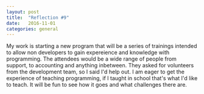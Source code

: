 ```yaml
---
layout: post
title:  "Reflection #9"
date:   2016-11-01
categories: general
---
```


My work is starting a new program that will be a series of trainings intended to allow non developers to gain expereience and knowledge with programming. The attendees would be a wide range of people from support, to accounting and anything inbetween. They asked for volunteers from the development team, so I said I'd help out. I am eager to get the experience of teaching programming, if I taught in school that's what I'd like to teach. It will be fun to see how it goes and what challenges there are.
